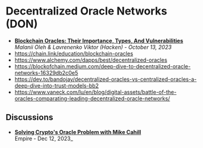 # Decentralized Oracle Networks (DON)

- [**Blockchain Oracles: Their Importance, Types, And Vulnerabilities**](https://hacken.io/discover/blockchain-oracles/)
  <br/>_Malanii Oleh & Lavrenenko Viktor (Hacken) - October 13, 2023_
- https://chain.link/education/blockchain-oracles
- https://www.alchemy.com/dapps/best/decentralized-oracles
- https://blockofchain.medium.com/deep-dive-to-decentralized-oracle-networks-16329db2c0e5
- https://dev.to/bandojay/decentralized-oracles-vs-centralized-oracles-a-deep-dive-into-trust-models-bb2
- https://www.vaneck.com/lu/en/blog/digital-assets/battle-of-the-oracles-comparating-leading-decentralized-oracle-networks/

## Discussions
- [**Solving Crypto's Oracle Problem with Mike Cahill**](https://www.youtube.com/watch?v=br602CZpmg4)
  <br/>Empire - Dec 12, 2023_
